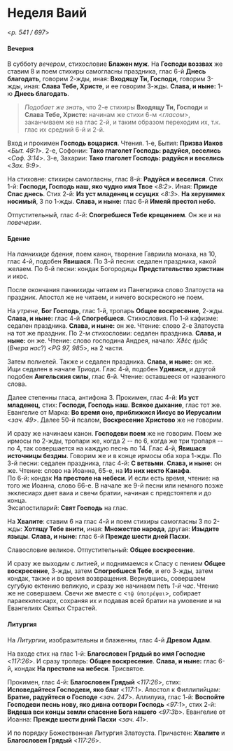 
# Неделя Ваий

<*p. 541 / 697*>

#### Вечерня

В субботу *вечером*, стихословие **Блажен муж**. На **Господи воззвах** же ставим 8 и поем стихиры 
самогласны праздника, глас 6-й **Днесь благодать**, говорим 2-жды, иная: **Входящу Ти, Господи**, 
говорим 3-жды, иная: **Слава Тебе, Христе**, и ее говорим 3-жды. 
**Слава, и ныне:** 1-ю **Днесь благодать**. 

> *Подобает же знать*, что 2-е стихиры **Входящу Ти, Господи** и **Слава Тебе, Христе**: начинам же 
> стихи 6-м <*гласом*>, заканчиваем же на глас 2-й, и таким образом переходим их, т.к. глас их 
> средний 6-й и 2-й. 

Вход и прокимен **Господь воцарися**. Чтения. 
1-е, Бытия: **Призва Иаков** <*Быт. 49:1*>. 
2-е, Софонии: **Тако глаголет Господь: радуйся, веселись** <*Соф. 3:14*>. 
3-е, Захарии: **Тако глаголет Господь: радуйся и веселись** <*Зах. 9:9*>.

На стиховне: стихиры самогласны, глас 8-й: **Радуйся и веселися**. 
Стих 1-й: **Господи, Господь наш, яко чудно имя Твое** <*8:2*>. 
Иная: **Прииде Спас днесь**. 
Стих 2-й: **Из уст младенец и ссущих** <*8:3*>. 
**На херувимех носимый**, 3 по 1-жды. 
**Слава, и ныне:** глас 6-й **Имеяй престол небо**. 

Отпустительный, глас 4-й: **Спогребшеся Тебе крещением**. 
Он же и на *повечерии*.
  
#### Бдение

На *паннихиде бдения*, поем канон, творение Гавриила монаха, на 10, глас 4-й, подобен **Явишася**. 
По 3-й песни: седален праздника, какой желаем. 
По 6-й песни: кондак Богородицы **Предстательство христиан** и икос. 

После окончания паннихиды читаем из Панегирика слово Златоуста на праздник. 
Апостол же не читаем, и ничего воскресного не поем. 

На *утрене*, **Бог Господь**, глас 1-й, тропарь **Общее воскресение**, 2-жды. 
**Слава, и ныне:** глас 4-й **Спогребшеся**. 
Стихословия. По 1-й кафизме: седален праздника. **Слава, и ныне:** он же. 
Чтение: слово 2-е Златоуста на тот же праздник. 
По 2-м стихословии: седален праздника. **Слава, и ныне:** он же. 
Чтение: слово господина Андрея, начало: *Χϑὲς ἡμᾶς* (*Вчера нас*?) <*PG 97, 985*>, на 2 части.  

Затем полиелей. Также и седален праздника. **Слава, и ныне:** он же. Ищи седален в начале Триоди. 
Глас 4-й, подобен **Удивися**, и другой подобен **Ангельския силы**, глас 6-й. 
Чтение: оставшееся от названного слова.    

Далее степенны гласа, антифона 3. Прокимен, глас 4-й: **Из уст младенец**, стих: **Господи, Господь наш**. 
**Всякое дыхание**, глас тот же. 
Евангелие от Марка: **Во время оно, приближися Иисус во Иерусалим** <*зач. 49*>. 
Далее 50-й псалом, **Воскресение Христово** же не говорим. 

И сразу же начинаем канон. **Господеви поем** же не говорим. Поем же ирмосы по 2-жды, тропари же, 
когда 2 -- по 6, когда же три тропаря -- по 4, так совершается на каждую песнь по 14. 
Глас 4-й, **Явишася источницы бездны**. Говорим же и в конце ирмосы оба хора 1-жды. 
По 3-й песни: седален праздника, глас 4-й: **С ветвьми**. **Слава, и ныне:** он же. 
Чтение: слово на Иоанна, 65-е, на **Из них некто Каиафа**.    
По 6-й: кондак **На престоле на небеси**. И если есть время, чтение: на того же Иоанна, слово 66-е.
В начале же 9-й песни или немного позже экклесиарх дает ваиа и свечи братии, начиная с предстоятеля 
и до конца.     
Эксапостиларий: **Свят Господь** на глас. 

На **Хвалите**: ставим 6 на глас 4-й и поем стихиры самогласны 3 по 2-жды: **Хотящу Тебе внити**, 
иная: **Множество народа**, другая: **Изыдите языцы**. **Слава, и ныне:** глас 6-й **Прежде шести дней Пасхи**.  

Славословие великое. Отпустительный: **Общее воскресение**. 

И сразу же выходим с литией, и поднимаемся к Спасу с пением **Общее воскресение**, 3-жды, 
затем **Спогребшеся Тебе**, и его 3-жды, затем кондак, также и во время возвращения. Вернувшись, 
совершаем сугубую ектению великую, и сразу же начинаем петь *1-й час*. Чтение же не совершаем. 
Свечи же вместе с <`τῷ ὑποτρέψαι`>, собирает параекклесиарх, сохраняя их и подавая всей братии 
на умовение и на Евангелиях Святых Страстей. 

#### Литургия

На *Литургии*, изобразительны и блаженны, глас 4-й **Древом Адам**. 

На входе стих на глас 1-й: **Благословен Грядый во имя Господне** <*117:26*>. 
И сразу тропарь: **Общее воскресение**. **Слава, и ныне:** глас 6-й, кондак **На престоле на небеси**. 
Трисвятое. 

Прокимен, глас 4-й: **Благословен Грядый** <*117:26*>, стих: **Исповедайтеся Господеви, яко благ** <*117:1*>.
Апостол к Филлипийцам: **Братие, радуйтеся о Господе** <*зач. 247*>. 
Аллилуиа, глас 1-й: **Воспойте Господеви песнь нову, яко дивна сотвори Господь** <*97:1*>, 
стих 2-й: **Видеша вси концы земли спасение Бога нашего** <*97:3b*>. 
Евангелие от Иоанна: **Прежде шести дний Пасхи** <*зач. 41*>. 

И по порядку Божественная Литургия Златоуста. 
Причастен: **Хвалите** и **Благословен Грядый** <*117:26*>. 
